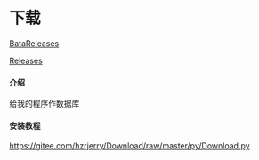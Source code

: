 # 下载
[BataReleases](https://github.com/huangzherui/Download/releases/tag/Zbh_edited_Beta_version)

[Releases](https://github.com/huangzherui/Download/releases/tag/RTM_Python_Edition)
#### 介绍
给我的程序作数据库

#### 安装教程
https://gitee.com/hzrjerry/Download/raw/master/py/Download.py
